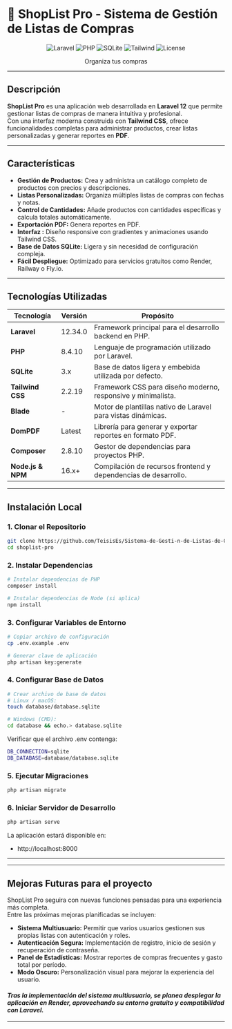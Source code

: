 # 🛒 ShopList Pro - Sistema de Gestión de Listas de Compras

<div align="center">

![Laravel](https://img.shields.io/badge/Laravel-12.34.0-FF2D20?style=for-the-badge&logo=laravel&logoColor=white)
![PHP](https://img.shields.io/badge/PHP-8.2+-777BB4?style=for-the-badge&logo=php&logoColor=white)
![SQLite](https://img.shields.io/badge/SQLite-3-003B57?style=for-the-badge&logo=sqlite&logoColor=white)
![Tailwind](https://img.shields.io/badge/Tailwind-2.2.19-38B2AC?style=for-the-badge&logo=tailwind-css&logoColor=white)
![License](https://img.shields.io/badge/License-MIT-green?style=for-the-badge)

Organiza tus compras 

</div>

---

##  Descripción

**ShopList Pro** es una aplicación web desarrollada en **Laravel 12** que permite gestionar listas de compras de manera intuitiva y profesional.  
Con una interfaz moderna construida con **Tailwind CSS**, ofrece funcionalidades completas para administrar productos, crear listas personalizadas y generar reportes en **PDF**.

---

##  Características

-  **Gestión de Productos:** Crea y administra un catálogo completo de productos con precios y descripciones.  
-  **Listas Personalizadas:** Organiza múltiples listas de compras con fechas y notas.  
-  **Control de Cantidades:** Añade productos con cantidades específicas y calcula totales automáticamente.  
-  **Exportación PDF:** Genera reportes  en PDF.  
-  **Interfaz :** Diseño responsive con gradientes y animaciones usando Tailwind CSS.  
-  **Base de Datos SQLite:** Ligera y sin necesidad de configuración compleja.  
-  **Fácil Despliegue:** Optimizado para servicios gratuitos como Render, Railway o Fly.io.  

---

##  Tecnologías Utilizadas

| Tecnología     | Versión   | Propósito                                                       |
|----------------|-----------|-----------------------------------------------------------------|
| **Laravel**    | 12.34.0   | Framework principal para el desarrollo backend en PHP.          |
| **PHP**        | 8.4.10    | Lenguaje de programación utilizado por Laravel.                 |
| **SQLite**     | 3.x       | Base de datos ligera y embebida utilizada por defecto.          |
| **Tailwind CSS** | 2.2.19  | Framework CSS para diseño moderno, responsive y minimalista.    |
| **Blade**      | -         | Motor de plantillas nativo de Laravel para vistas dinámicas.   |
| **DomPDF**     | Latest    | Librería para generar y exportar reportes en formato PDF.       |
| **Composer**   | 2.8.10    | Gestor de dependencias para proyectos PHP.                      |
| **Node.js & NPM** | 16.x+  | Compilación de recursos frontend y dependencias de desarrollo.  |


---

##  Instalación Local

### 1️. Clonar el Repositorio
```bash
git clone https://github.com/TeisisEs/Sistema-de-Gesti-n-de-Listas-de-Compras.git
cd shoplist-pro
```

### 2. Instalar Dependencias

```bash
# Instalar dependencias de PHP
composer install

# Instalar dependencias de Node (si aplica)
npm install

```
### 3. Configurar Variables de Entorno
```bash
# Copiar archivo de configuración
cp .env.example .env

# Generar clave de aplicación
php artisan key:generate
```
### 4. Configurar Base de Datos

```bash 
# Crear archivo de base de datos
# Linux / macOS:
touch database/database.sqlite

# Windows (CMD):
cd database && echo.> database.sqlite
```
Verificar que el archivo .env contenga:
```bash
DB_CONNECTION=sqlite
DB_DATABASE=database/database.sqlite
```
### 5. Ejecutar Migraciones
```bash
php artisan migrate
```
### 6. Iniciar Servidor de Desarrollo
```bash 
php artisan serve
```
La aplicación estará disponible en:
- http://localhost:8000

---
---

##  Mejoras Futuras para el proyecto

ShopList Pro seguira con nuevas funciones pensadas para una experiencia más completa.  
Entre las próximas mejoras planificadas se incluyen:

-  **Sistema Multiusuario:** Permitir que varios usuarios gestionen sus propias listas con autenticación y roles.  
-  **Autenticación Segura:** Implementación de registro, inicio de sesión y recuperación de contraseña.    
-  **Panel de Estadísticas:** Mostrar reportes de compras frecuentes y gasto total por período.   
-  **Modo Oscuro:** Personalización visual para mejorar la experiencia del usuario.  

#### *Tras la implementación del sistema multiusuario, se planea desplegar la aplicación en **Render**, aprovechando su entorno gratuito y compatibilidad con Laravel.*
---
